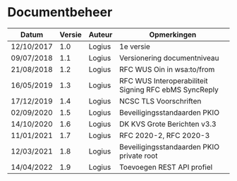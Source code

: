 # Documentbeheer

| Datum                            | Versie      | Auteur               | Opmerkingen                                                      |
|----------------------------------|-------------|----------------------|------------------------------------------------------------------|
| 12/10/2017                       | 1.0         | Logius               | 1e versie                                                        |
| 09/07/2018                       | 1.1         | Logius               | Versionering documentniveau                                      |
| 21/08/2018                       | 1.2         | Logius               | RFC WUS Oin in wsa:to/from                                       |
| 16/05/2019                       | 1.3         | Logius               | RFC WUS Interoperabiliteit Signing RFC ebMS SyncReply            |
| 17/12/2019                       | 1.4         | Logius               | NCSC TLS Voorschriften                                           |
| 02/09/2020                       | 1.5         | Logius               | Beveiligingsstandaarden PKIO                                     |
| 14/10/2020                       | 1.6         | Logius               | DK KVS Grote Berichten v3.3                                      |
| 11/01/2021                       | 1.7         | Logius               | RFC 2020-2, RFC 2020-3                                           |
| 12/03/2021                       | 1.8         | Logius               |Beveiligingsstandaarden PKIO private root                                          |
| 14/04/2022                       | 1.9         | Logius               |Toevoegen REST API profiel                                          |